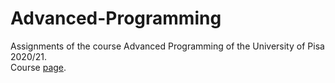 # Advanced-Programming
Assignments of the course Advanced Programming of the University of Pisa 2020/21.  
Course [page](http://pages.di.unipi.it/corradini/Didattica/AP-20/).
